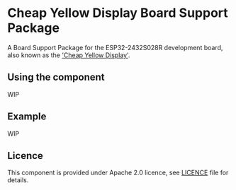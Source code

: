 # Cheap Yellow Display Board Support Package
A Board Support Package for the ESP32-2432S028R development board, also known as the ['Cheap Yellow Display'](https://youtu.be/0AVyvwv0agk?si=KyBl3__vfIgNyeVE). 

## Using the component

WIP

## Example
WIP

## Licence
This component is provided under Apache 2.0 licence, see [LICENCE](LICENSE.md) file for details.
